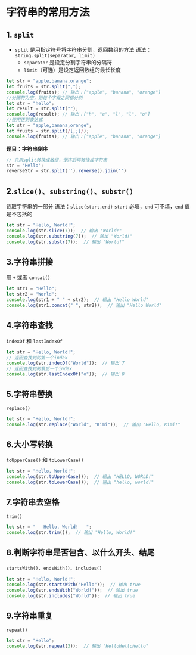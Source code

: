 # 字符串的常用方法
## 1. `split`
- `split` 是用指定符号将字符串分割，返回数组的方法
语法：`string.split(separator, limit)` 
	- `separator` 是设定分割字符串的分隔符
	- `limit`（可选）是设定返回数组的最长长度
```js
let str = "apple,banana,orange";
let fruits = str.split(",");
console.log(fruits); // 输出：["apple", "banana", "orange"]
//分隔符为空，则每个字母之间都分割
let str = "hello";
let result = str.split("");
console.log(result); // 输出：["h", "e", "l", "l", "o"]
//使用正则表达式
let str = "apple,banana;orange";
let fruits = str.split(/[,;]/);
console.log(fruits); // 输出：["apple", "banana", "orange"]
```
**题目：字符串倒序**
```js
// 先用split转换成数组，倒序后再转换成字符串
str = 'Hello';
reverseStr = str.split('').reverse().join('')
```
## 2.`slice()`、`substring()`、`substr()`
截取字符串的一部分
语法：`slice(start,end)`
`start` 必填，`end` 可不填，`end` 值是不包括的
```js
let str = "Hello, World!";
console.log(str.slice(7));  // 输出 "World!"
console.log(str.substring(7));  // 输出 "World!"
console.log(str.substr(7));  // 输出 "World!"
```
## 3.字符串拼接
用 `+` 或者 `concat()`
```js
let str1 = "Hello";
let str2 = "World";
console.log(str1 + " " + str2);  // 输出 "Hello World"
console.log(str1.concat(" ", str2));  // 输出 "Hello World"
```

## 4.字符串查找
`indexOf` 和 `lastIndexOf`
```js
let str = "Hello, World!";
// 返回查找到的第一个index
console.log(str.indexOf("World"));  // 输出 7
// 返回查找到的最后一个index
console.log(str.lastIndexOf("o"));  // 输出 8
```

## 5.字符串替换 
`replace()`
```js
let str = "Hello, World!";
console.log(str.replace("World", "Kimi"));  // 输出 "Hello, Kimi!"
```

## 6.大小写转换
`toUpperCase()` 和 `toLowerCase()`
```js
let str = "Hello, World!";
console.log(str.toUpperCase());  // 输出 "HELLO, WORLD!"
console.log(str.toLowerCase());  // 输出 "hello, world!"
```

## 7.字符串去空格
`trim()`
```js
let str = "   Hello, World!   ";
console.log(str.trim());  // 输出 "Hello, World!"
```

## 8.判断字符串是否包含、以什么开头、结尾
`startsWith()`、`endsWith()`、`includes()`
```js
let str = "Hello, World!";
console.log(str.startsWith("Hello"));  // 输出 true
console.log(str.endsWith("World!"));  // 输出 true
console.log(str.includes("World"));  // 输出 true
```

## 9.字符串重复
`repeat()`
```js
let str = "Hello";
console.log(str.repeat(3));  // 输出 "HelloHelloHello"
```

<!--stackedit_data:
eyJoaXN0b3J5IjpbMTEzNDY0MDQ3XX0=
-->